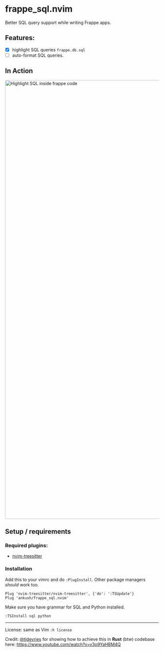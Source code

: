 # frappe_sql.nvim

Better SQL query support while writing Frappe apps.

## Features:

- [x] highlight SQL queries `frappe.db.sql`
- [ ] auto-format SQL queries.

## In Action

<img width="1435" alt="Highlight SQL inside frappe code" src="https://user-images.githubusercontent.com/9079960/186133421-af2ecaf9-9f4e-42fb-b34a-50c6d3fe82bd.png">


## Setup / requirements

### Required plugins:

* [nvim-treesitter](https://github.com/nvim-treesitter/nvim-treesitter)

### Installation

Add this to your vimrc and do `:PlugInstall`. Other package managers _should_ work too.

```vim
Plug 'nvim-treesitter/nvim-treesitter', {'do': ':TSUpdate'}
Plug 'ankush/frappe_sql.nvim'
```

Make sure you have grammar for SQL and Python installed.

```
:TSInstall sql python
```

---

License: same as Vim `:h license`

Credit: [@tjdevries](https://github.com/tjdevries) for showing how to achieve this in **Rust** (btw) codebase here: https://www.youtube.com/watch?v=v3o9YaHBM4Q
